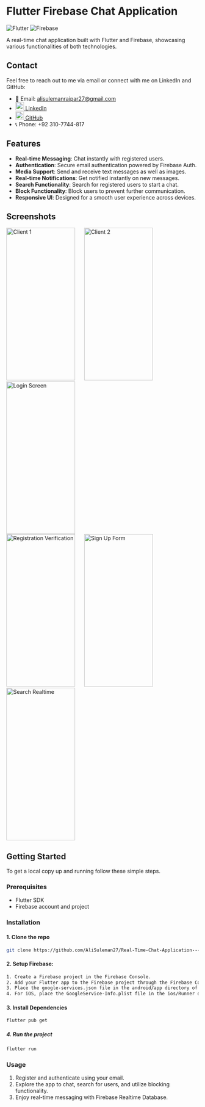 # Flutter Firebase Chat Application

![Flutter](https://img.shields.io/badge/Flutter-2.5.0-blue?logo=flutter)
![Firebase](https://img.shields.io/badge/Firebase-9.0.0-orange?logo=firebase)

A real-time chat application built with Flutter and Firebase, showcasing various functionalities of both technologies.

## Contact
Feel free to reach out to me via email or connect with me on LinkedIn and GitHub:
- 📧 Email: [alisulemanrajpar27@gmail.com](mailto:alisulemanrajpar27@gmail.com)
- [<img src="https://img.icons8.com/color/48/000000/linkedin.png" width="22px"/> LinkedIn](https://www.linkedin.com/in/ali-suleman-a511942aa)
- [<img src="https://img.icons8.com/color/48/000000/github--v1.png" width="22px"/> GitHub](https://github.com/AliSuleman27)
- 📞 Phone: +92 310-7744-817


## Features

- **Real-time Messaging**: Chat instantly with registered users.
- **Authentication**: Secure email authentication powered by Firebase Auth.
- **Media Support**: Send and receive text messages as well as images.
- **Real-time Notifications**: Get notified instantly on new messages.
- **Search Functionality**: Search for registered users to start a chat.
- **Block Functionality**: Block users to prevent further communication.
- **Responsive UI**: Designed for a smooth user experience across devices.

## Screenshots

<img src="https://github.com/user-attachments/assets/6d05e236-754a-47b0-93d2-4ae9eae2a8a0" alt="Client 1" width="180" height="400" style="margin-right: 20px;"/>
<img src="https://github.com/user-attachments/assets/301c37c0-fe41-4387-971a-c088d01571f7" alt="Client 2" width="180" height="400" style="margin-right: 20px;"/>
<img src="https://github.com/user-attachments/assets/31f7b167-a366-4d03-8296-a9c493bf6d9d" alt="Login Screen" width="180" height="400" style="margin-right: 20px;"/>

<br>

<img src="https://github.com/user-attachments/assets/84466dff-fd3e-48b0-abc0-6f09d1a22d30" alt="Registration Verification" width="180" height="400" style="margin-right: 20px;"/>
<img src="https://github.com/user-attachments/assets/ed19e1ae-4ed8-4d17-8f35-a54b6be7a3ca" alt="Sign Up Form" width="180" height="400" style="margin-right: 20px;"/>
<img src="https://github.com/user-attachments/assets/763c3f2c-dcbc-41d4-82db-e5fe4f58510c" alt="Search Realtime" width="180" height="400" style="margin-right: 20px;"/>

## Getting Started

To get a local copy up and running follow these simple steps.

### Prerequisites

- Flutter SDK
- Firebase account and project

### Installation

#### 1. Clone the repo
   ```sh
   git clone https://github.com/AliSuleman27/Real-Time-Chat-Application---Flutter-x-Firebase.git
   ```
#### 2. Setup Firebase:
   ```sh
   1. Create a Firebase project in the Firebase Console.
   2. Add your Flutter app to the Firebase project through the Firebase Console, follow the setup steps and download the google-services.json file.
   3. Place the google-services.json file in the android/app directory of your Flutter app.
   4. For iOS, place the GoogleService-Info.plist file in the ios/Runner directory.
   ```

#### 3. Install Dependencies
   ```sh
   flutter pub get
   ```
##### 4. Run the project
   ```sh
   flutter run
   ```

### Usage
1. Register and authenticate using your email.
2. Explore the app to chat, search for users, and utilize blocking functionality.
3. Enjoy real-time messaging with Firebase Realtime Database.


   
